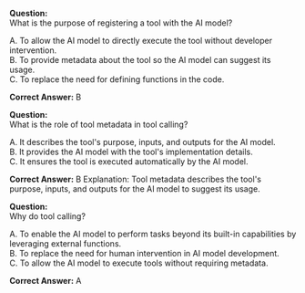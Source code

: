 

**Question:**  
What is the purpose of registering a tool with the AI model?

A. To allow the AI model to directly execute the tool without developer intervention.  
B. To provide metadata about the tool so the AI model can suggest its usage.  
C. To replace the need for defining functions in the code.

**Correct Answer:** B

**Question:**  
What is the role of tool metadata in tool calling?

A. It describes the tool's purpose, inputs, and outputs for the AI model.  
B. It provides the AI model with the tool's implementation details.  
C. It ensures the tool is executed automatically by the AI model.

**Correct Answer:** B
Explanation: Tool metadata describes the tool's purpose, inputs, and outputs for the AI model to suggest its usage.

**Question:**  
Why do tool calling?

A. To enable the AI model to perform tasks beyond its built-in capabilities by leveraging external functions.  
B. To replace the need for human intervention in AI model development.  
C. To allow the AI model to execute tools without requiring metadata.

**Correct Answer:** A